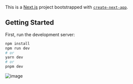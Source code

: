 This is a [Next.js](https://nextjs.org/) project bootstrapped with [`create-next-app`](https://github.com/vercel/next.js/tree/canary/packages/create-next-app).

## Getting Started

First, run the development server:

```bash
npm install
npm run dev
# or
yarn dev
# or
pnpm dev
```

![image](https://user-images.githubusercontent.com/82172897/235407938-9e209c4e-32fe-42aa-bcd9-9f40203f230d.png)

